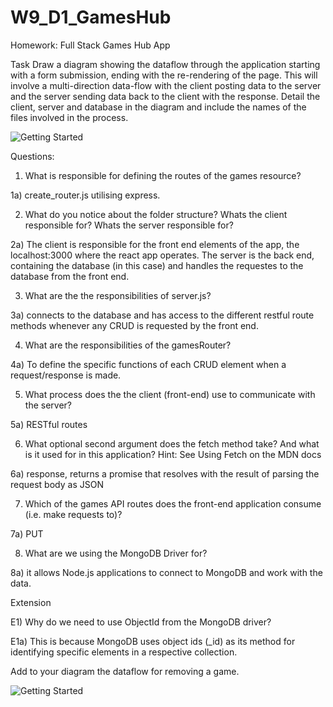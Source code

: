# W9_D1_GamesHub

Homework: Full Stack Games Hub App

Task
Draw a diagram showing the dataflow through the application starting with a form submission, ending with the re-rendering of the page. This will involve a multi-direction data-flow with the client posting data to the server and the server sending data back to the client with the response. Detail the client, server and database in the diagram and include the names of the files involved in the process.

![Getting Started](/W9_D1_GamesHub/data_flow.png)


Questions:

1) What is responsible for defining the routes of the games resource?

1a) create_router.js utilising express.

2) What do you notice about the folder structure? Whats the client responsible for? Whats the server responsible for?

2a) The client is responsible for the front end elements of the app, the localhost:3000 where the react app operates. The server is the back end, containing the database (in this case) and handles the requestes to the database from the front end.

3) What are the the responsibilities of server.js?

3a) connects to the database and has access to the different restful route methods whenever any CRUD is requested by the front end.

4) What are the responsibilities of the gamesRouter?

4a) To define the specific functions of each CRUD element when a request/response is made.

5) What process does the the client (front-end) use to communicate with the server?

5a) RESTful routes

6) What optional second argument does the fetch method take? And what is it used for in this application? Hint: See Using Fetch on the MDN docs

6a) response, returns a promise that resolves with the result of parsing the request body as JSON

7) Which of the games API routes does the front-end application consume (i.e. make requests to)?

7a) PUT

8) What are we using the MongoDB Driver for?

8a) it allows Node.js applications to connect to MongoDB and work with the data.

Extension

E1) Why do we need to use ObjectId from the MongoDB driver?

E1a) This is because MongoDB uses object ids (_id) as its method for identifying specific elements in a respective collection.

Add to your diagram the dataflow for removing a game.

![Getting Started](/W9_D1_GamesHub/data_flow_extension.png)

